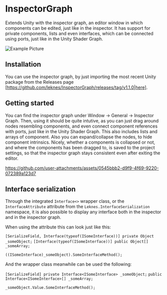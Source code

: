 # InspectorGraph
Extends Unity with the inspector graph, an editor window in which components can be edited, just like in the inspector. It has support for private components, lists and even interfaces, which can be connected using ports, just like in the Unity Shader Graph.

![Example Picture](https://github.com/user-attachments/assets/9fd8d9e3-40d0-49aa-90ed-5f86e1e3f84f)

## Installation
You can use the inspector graph, by just importing the most recent Unity package from the Releases page [https://github.com/leknes/InspectorGraph/releases/tag/v1.1.0|here]. 



## Getting started
You can find the inspector graph under Window -> General -> Inspector Graph. Then, using it should be quite intutive, as you can just drag around nodes resembling components, and even connect component references with ports, just like in the Unity Shader Graph. This also includes lists and arrays of component. Also you can expand/collapse the nodes, to hide component intrinsics. Nicely, whether a components is collapsed or not, and where the components has been dragged to, is saved to the project settings, so that the inspector graph stays consistent even after exiting the editor.

https://github.com/user-attachments/assets/0545bbb2-d9f9-4f69-9220-072389a123d7

## Interface serialization

Through the integrated `Interface<>` wrapper class, or the `InterfaceAttribute` attribute from the `Leknes.InterfaceSerialization` namespace, it is also possible to display any interface both in the inspector and in the inspector graph. 

When using the attribute this can look just like this:

`[SerializeField, Interface(typeof(ISomeInterface))] private Object _someObject;`
`[Interface(typeof(ISomeInterface))] public Object[] _someArray;`

`((ISomeInterface)_someObject).SomeInterfaceMethod();`

And the wrapper class meanwhile can be used the following:

`[SerializeField] private Interface<ISomeInterface> _someObject;`
`public Interface<ISomeInterface>[] _someArray;`

`_someObject.Value.SomeInterfaceMethod();`
